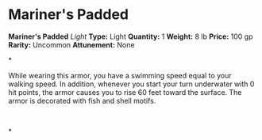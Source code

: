 # Mariner's Padded

**Mariner's Padded**
_Light_
**Type:** Light
**Quantity:** 1
**Weight:** 8 lb
**Price:** 100 gp
**Rarity:** Uncommon
**Attunement:** None

*<p class="Core-Styles_Core-Body">While wearing this armor, you have a swimming speed equal to your walking speed. In addition, whenever you start your turn underwater with 0 hit points, the armor causes you to rise 60 feet toward the surface. The armor is decorated with fish and she<span class="No-Break">ll motifs.</span>

 </p>*